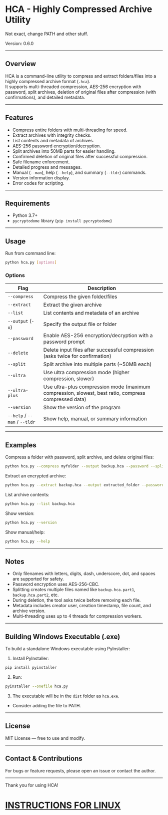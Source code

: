 # HCA - Highly Compressed Archive Utility  
Not exact, change PATH and other stuff.  
  
Version: 0.6.0  

---  
  
## Overview  
  
HCA is a command-line utility to compress and extract folders/files into a highly compressed archive format (`.hca`).    
It supports multi-threaded compression, AES-256 encryption with password, split archives, deletion of original files after compression (with confirmations), and detailed metadata.  
  
---  
  
## Features  
  
- Compress entire folders with multi-threading for speed.  
- Extract archives with integrity checks.  
- List contents and metadata of archives.  
- AES-256 password encryption/decryption.  
- Split archives into 50MB parts for easier handling.  
- Confirmed deletion of original files after successful compression.  
- Safe filename enforcement.  
- Detailed progress and messages.  
- Manual (`--man`), help (`--help`), and summary (`--tldr`) commands.  
- Version information display.  
- Error codes for scripting.  
  
---  
  
## Requirements  
  
- Python 3.7+  
- `pycryptodome` library (`pip install pycryptodome`)  
  
---  
  
## Usage  
  
Run from command line:  
  
```bash   
python hca.py [options]  
````  
  
### Options  
  
| Flag                          | Description                                                                                          |        
| ----------------------------- | ---------------------------------------------------------------------------------------------------- |            
| `--compress`                  | Compress the given folder/files                                                                      |               
| `--extract`                   | Extract the given archive                                                                            |           
| `--list`                      | List contents and metadata of an archive                                                             |              
| `--output` (`-o`)             | Specify the output file or folder                                                                    |             
| `--password`                  | Enable AES-256 encryption/decryption with a password prompt                                          |               
| `--delete`                    | Delete input files after successful compression (asks twice for confirmation)                        |               
| `--split`                     | Split archive into multiple parts (\~50MB each)                                                      |             
| `--ultra`                     | Use ultra compression mode (higher compression, slower)                                              |              
| `--ultra-plus`                | Use ultra-plus compression mode (maximum compression, slowest, best ratio, compress compressed data) |  
| `--version`                   | Show the version of the program                                                                      |  
| `--help` / `--man` / `--tldr` | Show help, manual, or summary information                                                            |  
  
    
---    
  
## Examples  
  
Compress a folder with password, split archive, and delete original files:  

```bash  
python hca.py --compress myfolder --output backup.hca --password --split --delete  
```  
  
Extract an encrypted archive:  
  
```bash  
python hca.py --extract backup.hca --output extracted_folder --password  
```  
  
List archive contents:  
    
```bash  
python hca.py --list backup.hca  
```  

Show version:  
  
```bash  
python hca.py --version  
```  
  
Show manual/help:  
  
```bash  
python hca.py --help  
```  
  
---  
  
## Notes  
  
* Only filenames with letters, digits, dash, underscore, dot, and spaces are supported for safety.  
* Password encryption uses AES-256-CBC.  
* Splitting creates multiple files named like `backup.hca.part1`, `backup.hca.part2`, etc.  
* During deletion, the tool asks twice before removing each file.  
* Metadata includes creator user, creation timestamp, file count, and archive version.  
* Multi-threading uses up to 4 threads for compression workers.  
  
---  
  
## Building Windows Executable (.exe)  
  
To build a standalone Windows executable using PyInstaller:  
  
1. Install PyInstaller:  
  
```bash  
pip install pyinstaller  
```  
  
2. Run:  
  
```bash  
pyinstaller --onefile hca.py  
```  
  
3. The executable will be in the `dist` folder as `hca.exe`.

* Consider adding the file to PATH.  
  
---  
  
## License  
  
MIT License — free to use and modify.  
  
---  
  
## Contact & Contributions  
  
For bugs or feature requests, please open an issue or contact the author.  
  
---  
  
Thank you for using HCA!  
  
# [INSTRUCTIONS FOR LINUX](https://GitHub.com/CharlotOS/HCA/blob/main/LinuxREADME.md)
  
